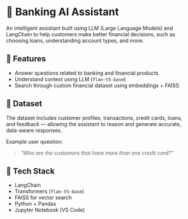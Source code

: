 # 🏦 Banking AI Assistant

An intelligent assistant built using LLM (Large Language Models) and LangChain to help customers make better financial decisions, such as choosing loans, understanding account types, and more.

## 🚀 Features

- Answer questions related to banking and financial products
- Understand context using LLM (`flan-t5-base`)
- Search through custom financial dataset using embeddings + FAISS

## 📁 Dataset

The dataset includes customer profiles, transactions, credit cards, loans, and feedback — allowing the assistant to reason and generate accurate, data-aware responses.

Example user question:
> *"Who are the customers that have more than one credit card?"*

## 🧠 Tech Stack

-  LangChain
-  Transformers (`flan-t5-base`)
-  FAISS for vector search
-  Python + Pandas
-  Jupyter Notebook (VS Code)

